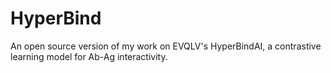# HyperBind
An open source version of my work on EVQLV's HyperBindAI, a contrastive learning model for Ab-Ag interactivity.
